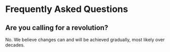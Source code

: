 # Frequently Asked Questions

## Are you calling for a revolution?

No. We believe changes can and will be achieved gradually, most likely over decades.